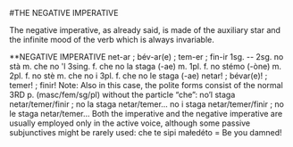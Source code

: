 #THE NEGATIVE IMPERATIVE

The negative imperative, as already said, is made of the auxiliary star and the infinite mood of
the verb which is always invariable.

**NEGATIVE IMPERATIVE
net-ar ; bév-ar(e) ; tem-er ; fin-ir
1sg. --
2sg. no stà
m. che no 'l 3sing.
f. che no la
staga (-ae)
m. 1pl.
f.
no stémo (-òne)
m. 2pl.
f.
no stè
m. che no i 3pl.
f. che no le
staga (-ae)
netar! ; bévar(e)! ; temer! ; finir!
Note: Also in this case, the polite forms consist of the normal 3RD p. (masc/fem/sg/pl) without
the particle “che”:
no’l staga netar/temer/finir ; no la staga netar/temer...
no i staga netar/temer/finir ; no le staga netar/temer...
Both the imperative and the negative imperative are usually employed only in the active voice,
although some passive subjunctives might be rarely used: che te sipi małedéto = Be you
damned!
